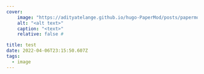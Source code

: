 ```yaml
---
cover:
    image: "https://adityatelange.github.io/hugo-PaperMod/posts/papermod/papermod-features/images/regular.jpg"
    alt: "<alt text>"
    caption: "<text>"
    relative: false #

title: test
date: 2022-04-06T23:15:50.607Z
tags:
  - image
---
```

